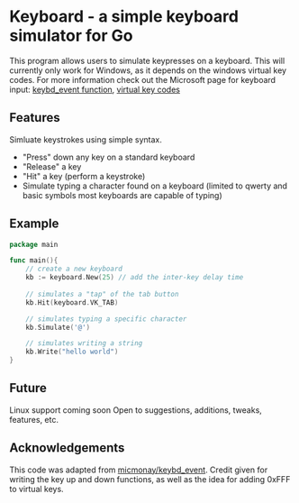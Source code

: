 # Keyboard - a simple keyboard simulator for Go

This program allows users to simulate keypresses on a keyboard. This will currently only work for Windows, as it depends on the windows virtual key codes. For more information check out the Microsoft page for keyboard input: [keybd_event function](https://learn.microsoft.com/en-us/windows/win32/api/winuser/nf-winuser-keybd_event), [virtual key codes](https://learn.microsoft.com/en-us/windows/win32/inputdev/virtual-key-codes)

## Features

Simluate keystrokes using simple syntax. 

 - "Press" down any key on a standard keyboard
 - "Release" a key
 - "Hit" a key (perform a keystroke)
 - Simulate typing a character found on a keyboard (limited to qwerty and basic symbols most keyboards are capable of typing)

## Example

```Go
package main

func main(){
    // create a new keyboard
    kb := keyboard.New(25) // add the inter-key delay time
    
    // simulates a "tap" of the tab button
    kb.Hit(keyboard.VK_TAB)

    // simulates typing a specific character
    kb.Simulate('@')

    // simulates writing a string
    kb.Write("hello world")
}
```

## Future

Linux support coming soon
Open to suggestions, additions, tweaks, features, etc.

## Acknowledgements

This code was adapted from [micmonay/keybd_event](https://github.com/micmonay/keybd_event). Credit given for writing the key up and down functions, as well as the idea for adding 0xFFF to virtual keys.